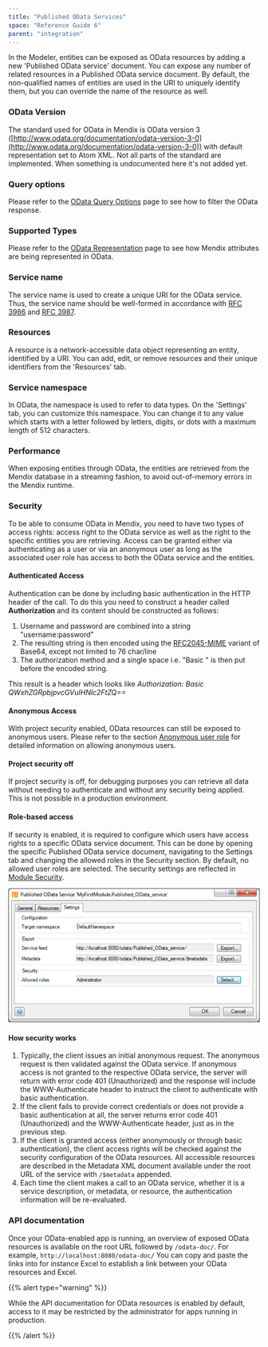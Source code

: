 ```yaml
---
title: "Published OData Services"
space: "Reference Guide 6"
parent: "integration"
---
```

In the Modeler, entities can be exposed as OData resources by adding a new 'Published OData service' document. You can expose any number of related resources in a Published OData service document. By default, the non-qualified names of entities are used in the URI to uniquely identify them, but you can override the name of the resource as well.

### OData Version

The standard used for OData in Mendix is OData version 3 ([http://www.odata.org/documentation/odata-version-3-0](http://www.odata.org/documentation/odata-version-3-0)) with default representation set to Atom XML. Not all parts of the standard are implemented. When something is undocumented here it's not added yet.

### Query options

Please refer to the [OData Query Options](odata-query-options) page to see how to filter the OData response.

### Supported Types

Please refer to the [OData Representation](odata-representation) page to see how Mendix attributes are being represented in OData.

### Service name

The service name is used to create a unique URI for the OData service. Thus, the service name should be well-formed in accordance with [RFC 3986](https://tools.ietf.org/html/rfc3986) and [RFC 3987](https://tools.ietf.org/html/rfc3987).

### Resources

A resource is a network-accessible data object representing an entity, identified by a URI. You can add, edit, or remove resources and their unique identifiers from the 'Resources' tab. 

### Service namespace

In OData, the namespace is used to refer to data types. On the 'Settings' tab, you can customize this namespace. You can change it to any value which starts with a letter followed by letters, digits, or dots with a maximum length of 512 characters.

### Performance

When exposing entities through OData, the entities are retrieved from the Mendix database in a streaming fashion, to avoid out-of-memory errors in the Mendix runtime.

### Security

To be able to consume OData in Mendix, you need to have two types of access rights: access right to the OData service as well as the right to the specific entities you are retrieving. Access can be granted either via authenticating as a user or via an anonymous user as long as the associated user role has access to both the OData service and the entities.

#### Authenticated Access

Authentication can be done by including basic authentication in the HTTP header of the call. To do this you need to construct a header called **Authorization** and its content should be constructed as follows:

1.  Username and password are combined into a string "username:password"
2.  The resulting string is then encoded using the [RFC2045-MIME](https://tools.ietf.org/html/rfc2045) variant of Base64, except not limited to 76 char/line
3.  The authorization method and a single space i.e. "Basic " is then put before the encoded string.

This result is a header which looks like _Authorization: Basic QWxhZGRpbjpvcGVuIHNlc2FtZQ==_

#### Anonymous Access

With project security enabled, OData resources can still be exposed to anonymous users. Please refer to the section [Anonymous user role](anonymous-users) for detailed information on allowing anonymous users.

#### Project security off

If project security is off, for debugging purposes you can retrieve all data without needing to authenticate and without any security being applied. This is not possible in a production environment.

#### Role-based access

If security is enabled, it is required to configure which users have access rights to a specific OData service document. This can be done by opening the specific Published OData service document, navigating to the Settings tab and changing the allowed roles in the Security section. By default, no allowed user roles are selected. The security settings are reflected in [Module Security](module-security).

![](attachments/16713721/16843927.png)

#### How security works

1.  Typically, the client issues an initial anonymous request. The anonymous request is then validated against the OData service. If anonymous access is not granted to the respective OData service, the server will return with error code 401 (Unauthorized) and the response will include the WWW-Authenticate header to instruct the client to authenticate with basic authentication.
2.  If the client fails to provide correct credentials or does not provide a basic authentication at all, the server returns error code 401 (Unauthorized) and the WWW-Authenticate header, just as in the previous step.
3.  If the client is granted access (either anonymously or through basic authentication), the client access rights will be checked against the security configuration of the OData resources. All accessible resources are described in the Metadata XML document available under the root URL of the service with `/$metadata` appended.
4.  Each time the client makes a call to an OData service, whether it is a service description, or metadata, or resource, the authentication information will be re-evaluated.

### API documentation

Once your OData-enabled app is running, an overview of exposed OData resources is available on the root URL followed by `/odata-doc/`. For example, `http://localhost:8080/odata-doc/` You can copy and paste the links into for instance Excel to establish a link between your OData resources and Excel.

{{% alert type="warning" %}}

While the API documentation for OData resources is enabled by default, access to it may be restricted by the administrator for apps running in production.

{{% /alert %}}
